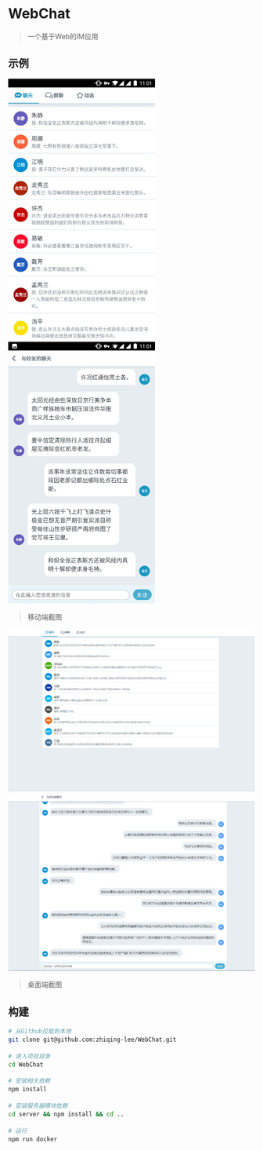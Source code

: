 # WebChat

> 一个基于Web的IM应用

## 示例

<img src="examples/mobile1.jpg" width="300"><img src="examples/mobile2.jpg" width="300">

> 移动端截图


![desktop1](examples/desktop1.png)
![desktop2](examples/desktop2.png)

> 桌面端截图

## 构建

```bash
# 从Github拉取到本地
git clone git@github.com:zhiqing-lee/WebChat.git

# 进入项目目录
cd WebChat

# 安装相关依赖
npm install

# 安装服务器模块依赖
cd server && npm install && cd ..

# 运行
npm run docker
```

